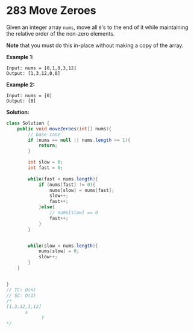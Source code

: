 # 283 Move Zeroes

Given an integer array `nums`, move all `0`'s to the end of it while maintaining the relative order of the non-zero elements.

**Note** that you must do this in-place without making a copy of the array.

 

**Example 1:**

```
Input: nums = [0,1,0,3,12]
Output: [1,3,12,0,0]
```

**Example 2:**

```
Input: nums = [0]
Output: [0]
```



**Solution:**

```java
class Solution {
    public void moveZeroes(int[] nums){
        // base case
        if (nums == null || nums.length <= 1){
            return;
        }

        int slow = 0;
        int fast = 0;
        
        while(fast < nums.length){
            if (nums[fast] != 0){
                nums[slow] = nums[fast];
                slow++;
                fast++;
            }else{
                // nums[slow] == 0
                fast++;
            }
        }


        while(slow < nums.length){
            nums[slow] = 0;
            slow++;
        }
    }


}
// TC: O(n)
// SC: O(1)
/*
[1,3,12,3,12]
       s
             f
*/
```

